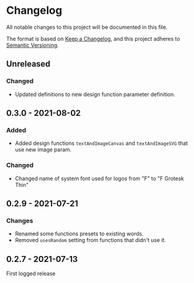 # Changelog

All notable changes to this project will be documented in this file.

The format is based on [Keep a Changelog](https://keepachangelog.com/en/1.0.0/),
and this project adheres to [Semantic Versioning](https://semver.org/spec/v2.0.0.html).

## Unreleased

### Changed

- Updated definitions to new design function parameter definition.

## 0.3.0 - 2021-08-02

### Added

- Added design functions `textAndImageCanvas` and `textAndImageSVG` that use new image param.

### Changed

- Changed name of system font used for logos from "F" to "F Grotesk Thin"

## 0.2.9 - 2021-07-21

### Changes

- Renamed some functions presets to existing words.
- Removed `usesRandom` setting from functions that didn't use it.

## 0.2.7 - 2021-07-13

First logged release
